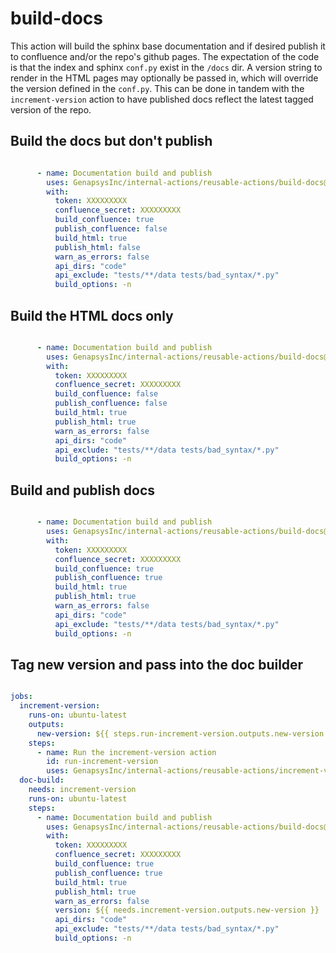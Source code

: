 # build-docs

This action will build the sphinx base documentation and if desired publish it to confluence and/or the repo's github pages. The expectation of the code is that the index and sphinx `conf.py` exist in the `/docs` dir. A version string to render in the HTML pages may optionally be passed in, which will override the version defined in the `conf.py`. This can be done in tandem with the `increment-version` action to have published docs reflect the latest tagged version of the repo.

## Build the docs but don't publish

```yaml

      - name: Documentation build and publish
        uses: GenapsysInc/internal-actions/reusable-actions/build-docs@main
        with:
          token: XXXXXXXXX
          confluence_secret: XXXXXXXXX
          build_confluence: true
          publish_confluence: false
          build_html: true
          publish_html: false
          warn_as_errors: false
          api_dirs: "code"
          api_exclude: "tests/**/data tests/bad_syntax/*.py"
          build_options: -n
```

## Build the HTML docs only

```yaml

      - name: Documentation build and publish
        uses: GenapsysInc/internal-actions/reusable-actions/build-docs@main
        with:
          token: XXXXXXXXX
          confluence_secret: XXXXXXXXX
          build_confluence: false
          publish_confluence: false
          build_html: true
          publish_html: true
          warn_as_errors: false
          api_dirs: "code"
          api_exclude: "tests/**/data tests/bad_syntax/*.py"
          build_options: -n
```

## Build and publish docs


```yaml

      - name: Documentation build and publish
        uses: GenapsysInc/internal-actions/reusable-actions/build-docs@main
        with:
          token: XXXXXXXXX
          confluence_secret: XXXXXXXXX
          build_confluence: true
          publish_confluence: true
          build_html: true
          publish_html: true
          warn_as_errors: false
          api_dirs: "code"
          api_exclude: "tests/**/data tests/bad_syntax/*.py"
          build_options: -n
```

## Tag new version and pass into the doc builder

```yaml

jobs:
  increment-version:
    runs-on: ubuntu-latest
    outputs:
      new-version: ${{ steps.run-increment-version.outputs.new-version }}
    steps:
      - name: Run the increment-version action
        id: run-increment-version
        uses: GenapsysInc/internal-actions/reusable-actions/increment-version@main
  doc-build:
    needs: increment-version
    runs-on: ubuntu-latest
    steps:
      - name: Documentation build and publish
        uses: GenapsysInc/internal-actions/reusable-actions/build-docs@main
        with:
          token: XXXXXXXXX
          confluence_secret: XXXXXXXXX
          build_confluence: true
          publish_confluence: true
          build_html: true
          publish_html: true
          warn_as_errors: false
          version: ${{ needs.increment-version.outputs.new-version }}
          api_dirs: "code"
          api_exclude: "tests/**/data tests/bad_syntax/*.py"
          build_options: -n
```
